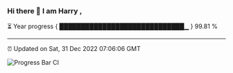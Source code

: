 ### Hi there 👋 I am Harry , 

⏳ Year progress { █████████████████████████████▁ } 99.81 %

---

⏰ Updated on Sat, 31 Dec 2022 07:06:06 GMT

![Progress Bar CI](https://github.com/duykhang68/duykhang68/workflows/Progress%20Bar%20CI/badge.svg)
